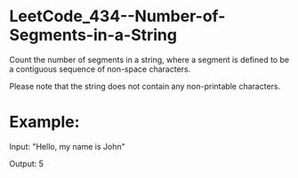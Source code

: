 # LeetCode_434--Number-of-Segments-in-a-String

Count the number of segments in a string, where a segment is defined to be a contiguous sequence of non-space characters.

Please note that the string does not contain any non-printable characters.

# Example:

Input: "Hello, my name is John"

Output: 5
